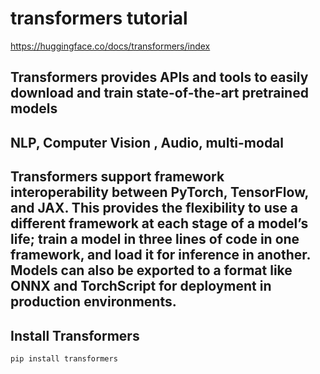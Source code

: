 # transformers tutorial

https://huggingface.co/docs/transformers/index

## Transformers provides APIs and tools to easily download and train state-of-the-art pretrained models

## NLP, Computer Vision , Audio, multi-modal

## Transformers support framework interoperability between PyTorch, TensorFlow, and JAX. This provides the flexibility to use a different framework at each stage of a model’s life; train a model in three lines of code in one framework, and load it for inference in another. Models can also be exported to a format like ONNX and TorchScript for deployment in production environments.

## Install Transformers

```
pip install transformers
```

